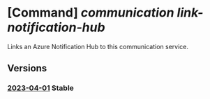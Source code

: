 # [Command] _communication link-notification-hub_

Links an Azure Notification Hub to this communication service.

## Versions

### [2023-04-01](/Resources/mgmt-plane/L3N1YnNjcmlwdGlvbnMve30vcmVzb3VyY2Vncm91cHMve30vcHJvdmlkZXJzL21pY3Jvc29mdC5jb21tdW5pY2F0aW9uL2NvbW11bmljYXRpb25zZXJ2aWNlcy97fS9saW5rbm90aWZpY2F0aW9uaHVi/2023-04-01.xml) **Stable**

<!-- mgmt-plane /subscriptions/{}/resourcegroups/{}/providers/microsoft.communication/communicationservices/{}/linknotificationhub 2023-04-01 -->
